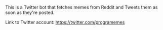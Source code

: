 This is a Twitter bot that fetches memes from Reddit and Tweets them as soon as they're posted.

Link to Twitter account: https://twitter.com/programemes
